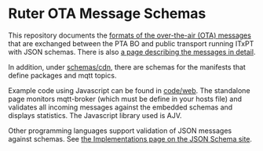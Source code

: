# Ruter OTA Message Schemas

This repository documents the [formats of the over-the-air (OTA) messages](https://github.com/RuterNo/ota-schemas/tree/master/schemas/mqtt) that are exchanged between the PTA BO and public transport running ITxPT with JSON schemas. There is also [a page describing the messages in detail](https://ruterno.github.io/ota-schemas/mqtt/index.html).

In addition, under [schemas/cdn](https://github.com/RuterNo/ota-schemas/tree/master/schemas/cdn), there are schemas for the manifests that define packages and mqtt topics.

Example code using Javascript can be found in [code/web](https://github.com/RuterNo/ota-schemas/tree/master/code/web). The standalone page monitors mqtt-broker (which must be define in your hosts file) and validates all incoming messages against the embedded schemas and displays statistics. The Javascript library used is AJV.

Other programming languages support validation of JSON messages against schemas. See [the Implementations page on the JSON Schema site](https://json-schema.org/implementations.html).